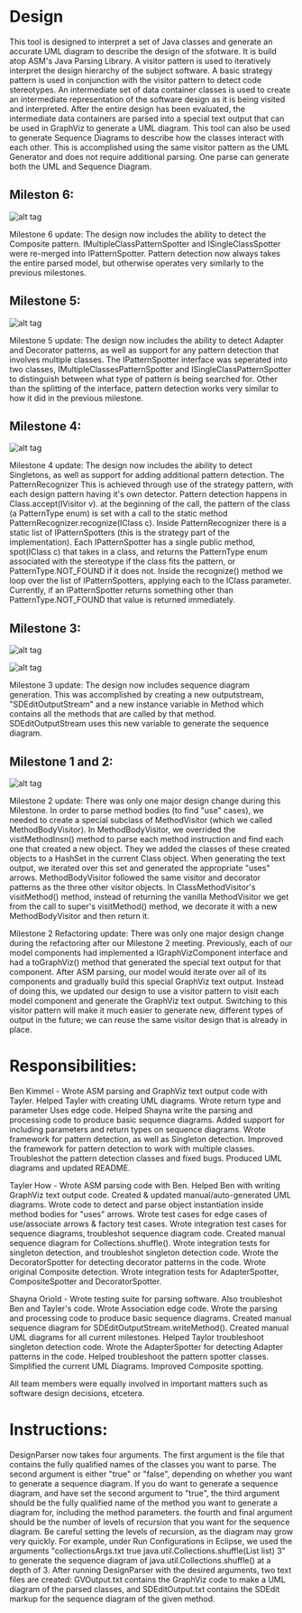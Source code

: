 # Design

This tool is designed to interpret a set of Java classes and generate an accurate UML diagram to describe the design of the sfotware. It is build atop ASM's Java Parsing Library. A visitor pattern is used to iteratively interpret the design hierarchy of the subject software. A basic strategy pattern is used in conjunction with the visitor pattern to detect code stereotypes. An intermediate set of data container classes is used to create an intermediate representation of the software design as it is being visited and interpreted. After the entire design has been evaluated, the intermediate data containers are parsed into a special text output that can be used in GraphViz to generate a UML diagram. This tool can also be used to generate Sequence Diagrams to describe how the classes interact with each other. This is accomplished using the same visitor pattern as the UML Generator and does not require additional parsing. One parse can generate both the UML and Sequence Diagram.

## Mileston 6:

![alt tag](https://raw.githubusercontent.com/Soriold/CSSE374-Eleven/master/CSSE374-Eleven/M6%20Project%20UML%20Diagrams/M6%20Manual%20UML.png)

Milestone 6 update: The design now includes the ability to detect the Composite pattern. IMultipleClassPatternSpotter and ISingleClassSpotter were re-merged into IPatternSpotter. Pattern detection now always takes the entire parsed model, but otherwise operates very similarly to the previous milestones.

## Milestone 5:

![alt tag](https://github.com/Soriold/CSSE374-Eleven/blob/master/CSSE374-Eleven/M5%20Project%20UML%20Diagrams/M5%20Manual%20UML.png?raw=true)

Milestone 5 update: The design now includes the ability to detect Adapter and Decorator patterns, as well as support for any pattern detection that involves multiple classes. The IPatternSpotter interface was seperated into two classes, IMultipleClassesPatternSpotter and ISingleClassPatternSpotter to distinguish between what type of pattern is being searched for. Other than the splitting of the interface, pattern detection works very similar to how it did in the previous milestone.

## Milestone 4:

![alt tag](https://github.com/Soriold/CSSE374-Eleven/blob/master/CSSE374-Eleven/M4%20Project%20UML%20Diagrams/M4%20Manual%20UML.png?raw=true)

Milestone 4 update: The design now includes the ability to detect Singletons, as well as support for adding additional pattern detection. The PatternRecognizer  This is achieved through use of the strategy pattern, with each design pattern having it's own detector. Pattern detection happens in Class.accept(IVisitor v). at the beginning of the call, the pattern of the class (a PatternType enum) is set with a call to the static method PatternRecognizer.recognize(IClass c). Inside PatternRecognizer there is a static list of IPatternSpotters (this is the strategy part of the implementation). Each IPatternSpotter has a single public method, spot(IClass c) that takes in a class, and returns the PatternType enum associated with the stereotype if the class fits the pattern, or PatternType.NOT\_FOUND if it does not. Inside the recognize() method we loop over the list of IPatternSpotters, applying each to the IClass parameter. Currently, if an IPatternSpotter returns something other than PatternType.NOT\_FOUND that value is returned immediately.

## Milestone 3:

![alt tag](https://github.com/Soriold/CSSE374-Eleven/blob/master/CSSE374-Eleven/M3%20Project%20UML%20Diagrams/M3%20Manual%20UML.jpg?raw=true)

![alt tag](https://github.com/Soriold/CSSE374-Eleven/blob/master/CSSE374-Eleven/M3%20Sequence%20Diagrams/Manual%20SVEdit%202Deep.jpg?raw=true)

Milestone 3 update: The design now includes sequence diagram generation. This was accomplished by creating a new outputstream, "SDEditOutputStream" and a new instance variable in Method which contains all the methods that are called by that method. SDEditOutputStream uses this new variable to generate the sequence diagram. 

## Milestone 1 and 2:

![alt tag](https://github.com/Soriold/CSSE374-Eleven/blob/master/CSSE374-Eleven/M1%20Project%20UML%20Diagrams/M1%20Manually%20Created%20UML%20Diagram.png?raw=true)

Milestone 2 update: There was only one major design change during this Milestone. In order to parse method bodies (to find "use" cases), we needed to create a special subclass of MethodVisitor (which we called MethodBodyVisitor). In MethodBodyVisitor, we overrided the visitMethodInsn() method to parse each method instruction and find each one that created a new object. They we added the classes of these created objects to a HashSet<String> in the current Class object. When generating the text output, we iterated over this set and generated the appropriate "uses" arrows. MethodBodyVisitor followed the same visitor and decorator patterns as the three other visitor objects. In ClassMethodVisitor's visitMethod() method, instead of returning the vanilla MethodVisitor we get from the call to super's visitMethod() method, we decorate it with a new MethodBodyVisitor and then return it.

Milestone 2 Refactoring update: There was only one major design change during the refactoring after our Milestone 2 meeting. Previously, each of our model components had implemented a IGraphVizComponent interface and had a toGraphViz() method that generated the special text output for that component. After ASM parsing, our model would iterate over all of its components and gradually build this special GraphViz text output. Instead of doing this, we updated our design to use a visitor pattern to visit each model component and generate the GraphViz text output. Switching to this visitor pattern will make it much easier to generate new, different types of output in the future; we can reuse the same visitor design that is already in place.

# Responsibilities:
Ben Kimmel - Wrote ASM parsing and GraphViz text output code with Tayler. Helped Tayler with creating UML diagrams. Wrote return type and parameter Uses edge code. Helped Shayna write the parsing and processing code to produce basic sequence diagrams. Added support for including parameters and return types on sequence diagrams. Wrote framework for pattern detection, as well as Singleton detection. Improved the framework for pattern detection to work with multiple classes. Troubleshot the pattern detection classes and fixed bugs. Produced UML diagrams and updated README.

Tayler How - Wrote ASM parsing code with Ben. Helped Ben with writing GraphViz text output code. Created & updated manual/auto-generated UML diagrams. Wrote code to detect and parse object instantiation inside method bodies for "uses" arrows. Wrote test cases for edge cases of use/associate arrows & factory test cases. Wrote integration test cases for sequence diagrams, troubleshot sequence diagram code. Created manual sequence diagram for Collections.shuffle(). Wrote integration tests for singleton detection, and troubleshot singleton detection code. Wrote the DecoratorSpotter for detecting decorator patterns in the code. Wrote original Composite detection. Wrote integration tests for AdapterSpotter, CompositeSpotter and DecoratorSpotter.

Shayna Oriold - Wrote testing suite for parsing software. Also troubleshot Ben and Tayler's code. Wrote Association edge code. Wrote the parsing and processing code to produce basic sequence diagrams. Created manual sequence diagram for SDEditOutputStream.writeMethod(). Created manual UML diagrams for all current milestones. Helped Taylor troubleshoot singleton detection code. Wrote the AdapterSpotter for detecting Adapter patterns in the code. Helped troubleshoot the pattern spotter classes.
Simplified the current UML Diagrams. Improved Composite spotting.

All team members were equally involved in important matters such as software design decisions, etcetera.

# Instructions: 
DesignParser now takes four arguments. The first argument is the file that contains the fully qualified names of the classes you want to parse. The second argument is either "true" or "false", depending on whether you want to generate a sequence diagram. If you do want to generate a sequence diagram, and have set the second argument to "true", the third argument should be the fully qualified name of the method you want to generate a diagram for, including the method parameters. the fourth and final argument should be the number of levels of recursion that you want for the sequence diagram. Be careful setting the levels of recursion, as the diagram may grow very quickly. For example, under Run Configurations in Eclipse, we used the arguments "collectionsArgs.txt true java.util.Collections.shuffle(List<T> list) 3" to generate the sequence diagram of java.util.Collections.shuffle() at a depth of 3. After running DesignParser with the desired arguments, two text files are created: GVOutput.txt contains the GraphViz code to make a UML diagram of the parsed classes, and SDEditOutput.txt contains the SDEdit markup for the sequence diagram of the given method.
